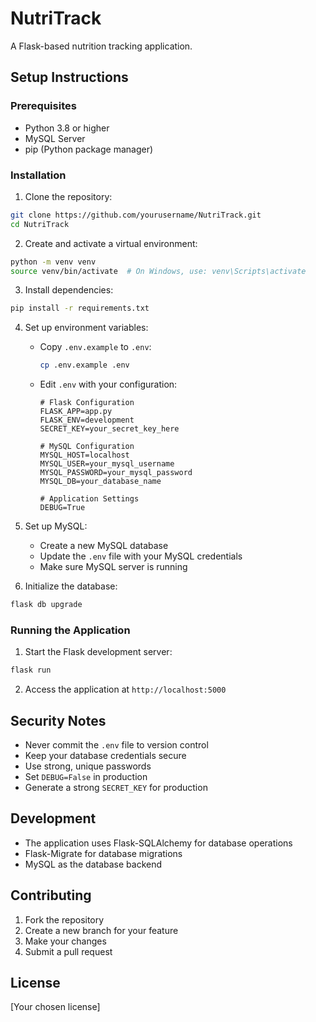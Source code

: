 # NutriTrack

A Flask-based nutrition tracking application.

## Setup Instructions

### Prerequisites

- Python 3.8 or higher
- MySQL Server
- pip (Python package manager)

### Installation

1. Clone the repository:

```bash
git clone https://github.com/yourusername/NutriTrack.git
cd NutriTrack
```

2. Create and activate a virtual environment:

```bash
python -m venv venv
source venv/bin/activate  # On Windows, use: venv\Scripts\activate
```

3. Install dependencies:

```bash
pip install -r requirements.txt
```

4. Set up environment variables:

   - Copy `.env.example` to `.env`:
     ```bash
     cp .env.example .env
     ```
   - Edit `.env` with your configuration:

     ```
     # Flask Configuration
     FLASK_APP=app.py
     FLASK_ENV=development
     SECRET_KEY=your_secret_key_here

     # MySQL Configuration
     MYSQL_HOST=localhost
     MYSQL_USER=your_mysql_username
     MYSQL_PASSWORD=your_mysql_password
     MYSQL_DB=your_database_name

     # Application Settings
     DEBUG=True
     ```

5. Set up MySQL:

   - Create a new MySQL database
   - Update the `.env` file with your MySQL credentials
   - Make sure MySQL server is running

6. Initialize the database:

```bash
flask db upgrade
```

### Running the Application

1. Start the Flask development server:

```bash
flask run
```

2. Access the application at `http://localhost:5000`

## Security Notes

- Never commit the `.env` file to version control
- Keep your database credentials secure
- Use strong, unique passwords
- Set `DEBUG=False` in production
- Generate a strong `SECRET_KEY` for production

## Development

- The application uses Flask-SQLAlchemy for database operations
- Flask-Migrate for database migrations
- MySQL as the database backend

## Contributing

1. Fork the repository
2. Create a new branch for your feature
3. Make your changes
4. Submit a pull request

## License

[Your chosen license]
